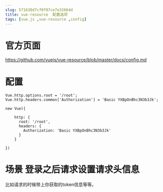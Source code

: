 ```yaml
---
slug: 571638d7cf0f87ce7e32664d
title: vue-resource  配置选项
tags: [vue.js ,vue-resource ,config]
---
```


# 官方页面
https://github.com/vuejs/vue-resource/blob/master/docs/config.md

# 配置
```
Vue.http.options.root = '/root';
Vue.http.headers.common['Authorization'] = 'Basic YXBpOnBhc3N3b3Jk';
```

```
new Vue({

    http: {
      root: '/root',
      headers: {
        Authorization: 'Basic YXBpOnBhc3N3b3Jk'
      }
    }

})
```

# 场景 登录之后请求设置请求头信息

比如请求的时候带上你获取的token信息等等。
